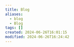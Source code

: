 ```yaml
---
title: Blog
aliases:
  - blog
  - Blog
tags: []
created: 2024-06-26T16:01:15
modified: 2024-06-26T16:24:42
---
```

